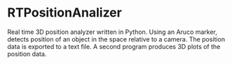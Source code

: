 # RTPositionAnalizer 
Real time 3D position analyzer written in Python. Using an Aruco marker, detects position of an object in the space relative to a camera. The position data is exported to a text file. 
A second program produces 3D plots of the position data.
